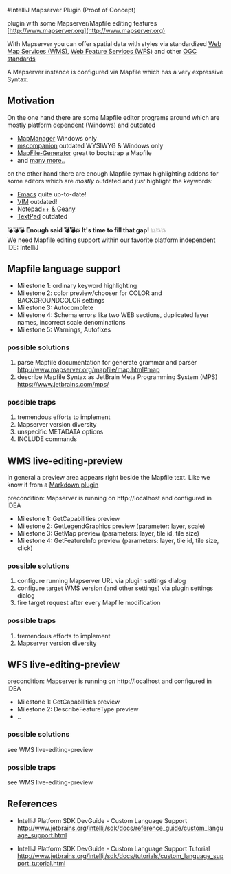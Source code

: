 #IntelliJ Mapserver Plugin (Proof of Concept)

plugin with some Mapserver/Mapfile editing features
[http://www.mapserver.org](http://www.mapserver.org)

With Mapserver you can offer spatial data with styles via standardized 
[Web Map Services (WMS)](https://en.wikipedia.org/wiki/Web_Map_Service), 
[Web Feature Services (WFS)](https://en.wikipedia.org/wiki/Web_Feature_Service) and other [OGC standards](http://www.mapserver.org/ogc/) 

A Mapserver instance is configured via Mapfile which has a very expressive Syntax.

## Motivation

On the one hand there are some Mapfile editor programs around which are mostly platform dependent (Windows) and outdated
* [MapManager](https://github.com/DMS-Aus/MapManager) Windows only
* [mscompanion](https://code.google.com/archive/p/mscompanion/) outdated WYSIWYG & Windows only
* [MapFile-Generator](https://github.com/jbelien/MapFile-Generator) great to bootstrap a Mapfile
* and [many more..](https://github.com/mapserver/mapserver/wiki/MapFile-editors)
  
on the other hand there are enough Mapfile syntax highlighting addons for some editors which are _mostly_ outdated and _just_ highlight the keywords:
* [Emacs](https://github.com/AxxL/mapserver-emacs-mode) quite up-to-date!
* [VIM](http://www.mapserver.org/development/editing/vim.html) outdated!
* [Notepad++ & Geany](https://github.com/AstunTechnology/MapserverSyntaxHighlighting) 
* [TextPad](http://www.textpad.com/add-ons/synh2m.html) outdated


:bomb::bomb::bomb: **Enough said :bomb::bomb::boom: It's time to fill that gap!** :boom::boom::boom:<br/>
We need Mapfile editing support within our favorite platform independent IDE: IntelliJ 

## Mapfile language support

* Milestone 1: ordinary keyword highlighting
* Milestone 2: color preview/chooser for COLOR and BACKGROUNDCOLOR settings
* Milestone 3: Autocomplete
* Milestone 4: Schema errors like two WEB sections, duplicated layer names, incorrect scale denominations
* Milestone 5: Warnings, Autofixes

### possible solutions

1. parse Mapfile documentation for generate grammar and parser<br/>
http://www.mapserver.org/mapfile/map.html#map
2. describe Mapfile Syntax as JetBrain Meta Programming System (MPS)<br/>
https://www.jetbrains.com/mps/

### possible traps

1. tremendous efforts to implement
2. Mapserver version diversity
3. unspecific METADATA options
4. INCLUDE commands 

## WMS live-editing-preview

In general a preview area appears right beside the Mapfile text. Like we know it from a [Markdown plugin](https://github.com/vsch/idea-multimarkdown#rogues-gallery-of-features)

precondition: Mapserver is running on http://localhost and configured in IDEA

* Milestone 1: GetCapabilities preview
* Milestone 2: GetLegendGraphics preview (parameter: layer, scale)
* Milestone 3: GetMap preview (parameters: layer, tile id, tile size)
* Milestone 4: GetFeatureInfo preview (parameters: layer, tile id, tile size, click)

### possible solutions

1. configure running Mapserver URL via plugin settings dialog
2. configure target WMS version (and other settings) via plugin settings dialog
3. fire target request after every Mapfile modification 

### possible traps

1. tremendous efforts to implement
2. Mapserver version diversity

## WFS live-editing-preview

precondition: Mapserver is running on http://localhost and configured in IDEA

* Milestone 1: GetCapabilities preview
* Milestone 2: DescribeFeatureType preview
* ..

### possible solutions

see WMS live-editing-preview

### possible traps

see WMS live-editing-preview

## References

* IntelliJ Platform SDK DevGuide - Custom Language Support<br/>
http://www.jetbrains.org/intellij/sdk/docs/reference_guide/custom_language_support.html

* IntelliJ Platform SDK DevGuide - Custom Language Support Tutorial<br/>
http://www.jetbrains.org/intellij/sdk/docs/tutorials/custom_language_support_tutorial.html